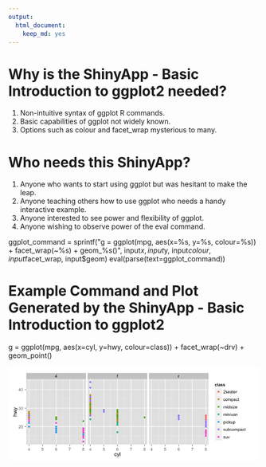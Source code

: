 ```yaml
---
output: 
  html_document: 
    keep_md: yes
---
```

Why is the ShinyApp - Basic Introduction to ggplot2 needed?
======

1. Non-intuitive syntax of ggplot R commands.
2. Basic capabilities of ggplot not widely known.
3. Options such as colour and facet_wrap mysterious to many.

Who needs this ShinyApp?
=====================
1. Anyone who wants to start using ggplot but was hesitant to make the leap.
2. Anyone teaching others how to use ggplot who needs a handy interactive example.
3. Anyone interested to see power and flexibility of ggplot.
4. Anyone wishing to observe power of the eval command.

ggplot_command = sprintf("g = ggplot(mpg, aes(x=%s, y=%s, colour=%s)) + facet_wrap(~%s) + geom_%s()",
input$x, input$y, input$colour, input$facet_wrap, input$geom)
eval(parse(text=ggplot_command))

Example Command and Plot Generated by the ShinyApp - Basic Introduction to ggplot2
=================

g = ggplot(mpg, aes(x=cyl, y=hwy, colour=class)) + facet_wrap(~drv) + geom_point()

![Alt text](https://github.com/tsubametsai/9th/blob/master/unnamed-chunk-4.png)
